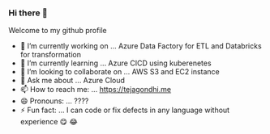 ### Hi there 👋
Welcome to my github profile

* 🔭 I’m currently working on ... Azure Data Factory for ETL and Databricks for transformation
* 🌱 I’m currently learning ... Azure CICD using kuberenetes
* 👯 I’m looking to collaborate on ... AWS S3 and EC2 instance
* 💬 Ask me about ... Azure Cloud
* 📫 How to reach me: ... https://tejagondhi.me
* 😄 Pronouns: ... ????
* ⚡ Fun fact: ... I can code or fix defects in any language without experience 😋 😂
